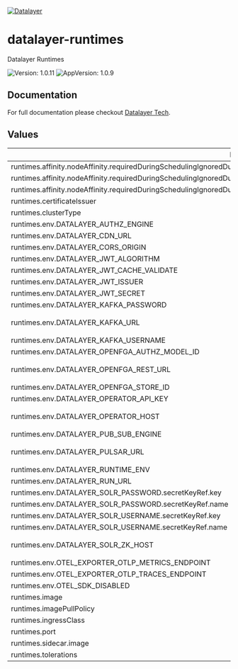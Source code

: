[![Datalayer](https://assets.datalayer.tech/datalayer-25.svg)](https://datalayer.io)

# datalayer-runtimes

Datalayer Runtimes

![Version: 1.0.11](https://img.shields.io/badge/Version-1.0.11-informational?style=flat-square) ![AppVersion: 1.0.9](https://img.shields.io/badge/AppVersion-1.0.9-informational?style=flat-square)

## Documentation

For full documentation please checkout [Datalayer Tech](https://datalayer.tech).

## Values

| Key | Type | Default | Description |
|-----|------|---------|-------------|
| runtimes.affinity.nodeAffinity.requiredDuringSchedulingIgnoredDuringExecution.nodeSelectorTerms[0].matchExpressions[0].key | string | `"role.datalayer.io/api"` |  |
| runtimes.affinity.nodeAffinity.requiredDuringSchedulingIgnoredDuringExecution.nodeSelectorTerms[0].matchExpressions[0].operator | string | `"In"` |  |
| runtimes.affinity.nodeAffinity.requiredDuringSchedulingIgnoredDuringExecution.nodeSelectorTerms[0].matchExpressions[0].values[0] | string | `"true"` |  |
| runtimes.certificateIssuer | string | `"letsencrypt"` |  |
| runtimes.clusterType | string | `"any"` |  |
| runtimes.env.DATALAYER_AUTHZ_ENGINE | string | `""` |  |
| runtimes.env.DATALAYER_CDN_URL | string | `""` |  |
| runtimes.env.DATALAYER_CORS_ORIGIN | string | `"*"` |  |
| runtimes.env.DATALAYER_JWT_ALGORITHM | string | `""` |  |
| runtimes.env.DATALAYER_JWT_CACHE_VALIDATE | string | `"false"` |  |
| runtimes.env.DATALAYER_JWT_ISSUER | string | `"https://id.datalayer.run"` |  |
| runtimes.env.DATALAYER_JWT_SECRET | string | `""` |  |
| runtimes.env.DATALAYER_KAFKA_PASSWORD | string | `""` |  |
| runtimes.env.DATALAYER_KAFKA_URL | string | `"datalayer-kafka-kafka-bootstrap.datalayer-kafka.svc.cluster.local:9092"` |  |
| runtimes.env.DATALAYER_KAFKA_USERNAME | string | `""` |  |
| runtimes.env.DATALAYER_OPENFGA_AUTHZ_MODEL_ID | string | `""` |  |
| runtimes.env.DATALAYER_OPENFGA_REST_URL | string | `"http://datalayer-openfga.datalayer-openfga.svc.cluster.local:8080"` |  |
| runtimes.env.DATALAYER_OPENFGA_STORE_ID | string | `""` |  |
| runtimes.env.DATALAYER_OPERATOR_API_KEY | string | `""` |  |
| runtimes.env.DATALAYER_OPERATOR_HOST | string | `"datalayer-operator-svc.datalayer-runtimes.svc.cluster.local:2111"` |  |
| runtimes.env.DATALAYER_PUB_SUB_ENGINE | string | `"kafka"` |  |
| runtimes.env.DATALAYER_PULSAR_URL | string | `"pulsar://datalayer-pulsar-broker.datalayer-pulsar.svc.cluster.local:6650"` |  |
| runtimes.env.DATALAYER_RUNTIME_ENV | string | `"prod"` |  |
| runtimes.env.DATALAYER_RUN_URL | string | `""` |  |
| runtimes.env.DATALAYER_SOLR_PASSWORD.secretKeyRef.key | string | `"password"` |  |
| runtimes.env.DATALAYER_SOLR_PASSWORD.secretKeyRef.name | string | `"solr-basic-auth"` |  |
| runtimes.env.DATALAYER_SOLR_USERNAME.secretKeyRef.key | string | `"username"` |  |
| runtimes.env.DATALAYER_SOLR_USERNAME.secretKeyRef.name | string | `"solr-basic-auth"` |  |
| runtimes.env.DATALAYER_SOLR_ZK_HOST | string | `"solr-datalayer-solrcloud-zookeeper-headless.datalayer-solr.svc.cluster.local"` |  |
| runtimes.env.OTEL_EXPORTER_OTLP_METRICS_ENDPOINT | string | `""` |  |
| runtimes.env.OTEL_EXPORTER_OTLP_TRACES_ENDPOINT | string | `""` |  |
| runtimes.env.OTEL_SDK_DISABLED | string | `"false"` |  |
| runtimes.image | string | `"datalayer/runtimes:1.0.9"` |  |
| runtimes.imagePullPolicy | string | `"Always"` |  |
| runtimes.ingressClass | string | `"datalayer-traefik"` |  |
| runtimes.port | int | `9500` |  |
| runtimes.sidecar.image | string | `"datalayer/whoami:0.0.6"` |  |
| runtimes.tolerations | object | `{}` |  |

